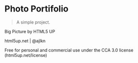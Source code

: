 # Photo Portifolio

> A simple project.

Big Picture by HTML5 UP

html5up.net | @ajlkn

Free for personal and commercial use under the CCA 3.0 license (html5up.net/license)
